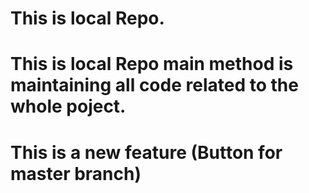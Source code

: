  # This is local Repo.
 # This is local Repo main method is maintaining all code related to the whole poject.
 # This is a new feature (Button for master branch)